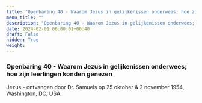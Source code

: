 ```yaml
---
title: "Openbaring 40 - Waarom Jezus in gelijkenissen onderwees; hoe zijn leerlingen konden genezen"
menu_title: ""
description: "Openbaring 40 - Waarom Jezus in gelijkenissen onderwees; hoe zijn leerlingen konden genezen"
date: 2024-02-01 06:00:01+00:40
draft: False
hidden: True
weight:
---
```

### Openbaring 40 - Waarom Jezus in gelijkenissen onderwees; hoe zijn leerlingen konden genezen

Jezus - ontvangen door Dr. Samuels op 25 oktober & 2 november 1954, Washington, DC, USA.
